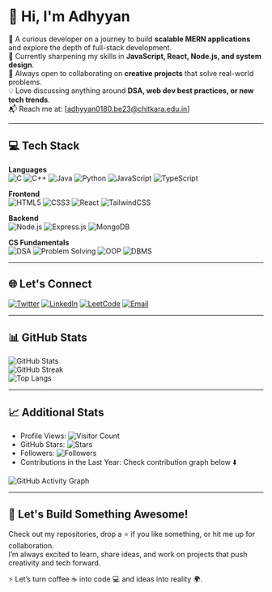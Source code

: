 # 👋 Hi, I'm Adhyyan

🚀 A curious developer on a journey to build **scalable MERN applications** and explore the depth of full-stack development.  
🌱 Currently sharpening my skills in **JavaScript, React, Node.js, and system design**.  
🤝 Always open to collaborating on **creative projects** that solve real-world problems.  
💡 Love discussing anything around **DSA, web dev best practices, or new tech trends**.  
📬 Reach me at: [adhyyan0180.be23@chitkara.edu.in] 

---

## 💻 Tech Stack  

**Languages**  
![C](https://img.shields.io/badge/C-00599C?style=flat&logo=c&logoColor=white) ![C++](https://img.shields.io/badge/C++-00599C?style=flat&logo=cplusplus&logoColor=white) ![Java](https://img.shields.io/badge/Java-007396?style=flat&logo=java&logoColor=white) ![Python](https://img.shields.io/badge/Python-3776AB?style=flat&logo=python&logoColor=white) ![JavaScript](https://img.shields.io/badge/JavaScript-F7DF1E?style=flat&logo=javascript&logoColor=black) ![TypeScript](https://img.shields.io/badge/TypeScript-3178C6?style=flat&logo=typescript&logoColor=white)  

**Frontend**  
![HTML5](https://img.shields.io/badge/HTML5-E34F26?style=flat&logo=html5&logoColor=white) ![CSS3](https://img.shields.io/badge/CSS3-1572B6?style=flat&logo=css3&logoColor=white) ![React](https://img.shields.io/badge/React-20232A?style=flat&logo=react&logoColor=61DAFB) ![TailwindCSS](https://img.shields.io/badge/TailwindCSS-38B2AC?style=flat&logo=tailwind-css&logoColor=white)  

**Backend**  
![Node.js](https://img.shields.io/badge/Node.js-43853D?style=flat&logo=node.js&logoColor=white) ![Express.js](https://img.shields.io/badge/Express.js-000000?style=flat&logo=express&logoColor=white) ![MongoDB](https://img.shields.io/badge/MongoDB-4EA94B?style=flat&logo=mongodb&logoColor=white)  
  

**CS Fundamentals**  
![DSA](https://img.shields.io/badge/Data%20Structures%20&%20Algorithms-007396?style=flat&logo=dependabot&logoColor=white) ![Problem Solving](https://img.shields.io/badge/Problem%20Solving-FF6F00?style=flat&logo=codeforces&logoColor=white) ![OOP](https://img.shields.io/badge/OOP-7952B3?style=flat&logo=java&logoColor=white) ![DBMS](https://img.shields.io/badge/DBMS-4479A1?style=flat&logo=mysql&logoColor=white) 

---

## 🌐 Let's Connect
[![Twitter](https://img.shields.io/badge/Twitter-1DA1F2?style=for-the-badge&logo=twitter&logoColor=white)](https://x.com/adhyyanbabbar)  [![LinkedIn](https://img.shields.io/badge/LinkedIn-0A66C2?style=for-the-badge&logo=linkedin&logoColor=white)](https://www.linkedin.com/in/adhyyan-babbar-7549772b9/)  [![LeetCode](https://img.shields.io/badge/LeetCode-FFA116?style=for-the-badge&logo=leetcode&logoColor=black)](https://leetcode.com/u/adhyyanbabbar/)  [![Email](https://img.shields.io/badge/Email-D14836?style=for-the-badge&logo=gmail&logoColor=white)](mailto:adhyyan0180.be23@chitkara.edu.in)  

---

## 📊 GitHub Stats
![GitHub Stats](https://github-readme-stats.vercel.app/api?username=Adhyyan20&show_icons=true&theme=tokyonight)  
![GitHub Streak](https://streak-stats.demolab.com?user=Adhyyan20&theme=tokyonight&hide_border=true)  
![Top Langs](https://github-readme-stats.vercel.app/api/top-langs/?username=Adhyyan20&layout=compact&theme=tokyonight)  

---

## 📈 Additional Stats
- Profile Views: ![Visitor Count](https://komarev.com/ghpvc/?username=Adhyyan20&color=blue)  
- GitHub Stars: ![Stars](https://img.shields.io/github/stars/Adhyyan20?style=social)  
- Followers: ![Followers](https://img.shields.io/github/followers/Adhyyan20?style=social)  
- Contributions in the Last Year: Check contribution graph below ⬇️  

![GitHub Activity Graph](https://github-readme-activity-graph.vercel.app/graph?username=Adhyyan20&theme=react-dark&hide_border=true)  

---

## 🚀 Let's Build Something Awesome!  
Check out my repositories, drop a ⭐ if you like something, or hit me up for collaboration.  
I’m always excited to learn, share ideas, and work on projects that push creativity and tech forward.  

⚡ Let’s turn coffee ☕ into code 💻 and ideas into reality 🌍.  
